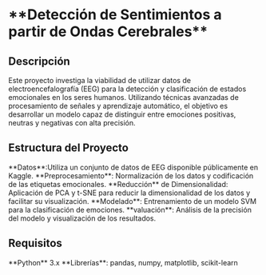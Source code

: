 <h1> **Detección de Sentimientos a partir de Ondas Cerebrales** </h1>

<h2>Descripción</h2>
Este proyecto investiga la viabilidad de utilizar datos de electroencefalografía (EEG) para la detección y clasificación de estados emocionales en los seres humanos. Utilizando técnicas avanzadas de procesamiento de señales y aprendizaje automático, el objetivo es desarrollar un modelo capaz de distinguir entre emociones positivas, neutras y negativas con alta precisión.

<h2>Estructura del Proyecto</h2>
**Datos**:Utiliza un conjunto de datos de EEG disponible públicamente en Kaggle.
**Preprocesamiento**: Normalización de los datos y codificación de las etiquetas emocionales.
**Reducción** de Dimensionalidad: Aplicación de PCA y t-SNE para reducir la dimensionalidad de los datos y facilitar su visualización.
**Modelado**: Entrenamiento de un modelo SVM para la clasificación de emociones.
**valuación**: Análisis de la precisión del modelo y visualización de los resultados.

<h2>Requisitos</h2>
**Python** 3.x
**Librerías**: pandas, numpy, matplotlib, scikit-learn
